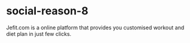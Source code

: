 # social-reason-8
Jefit.com is a online platform that provides you customised workout and diet plan in just few clicks.
